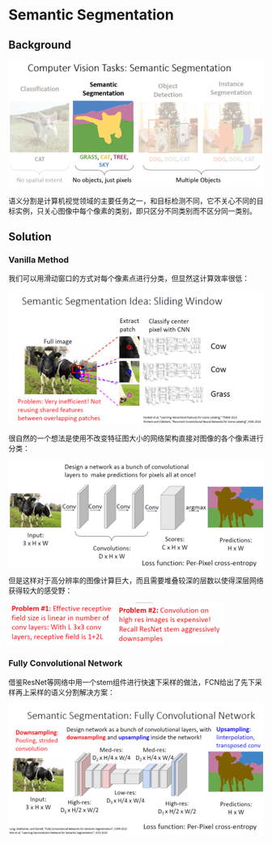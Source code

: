 # Semantic Segmentation

## Background

<img src="img/image-20220816220121790.png" alt="image-20220816220121790" style="zoom:50%;" />

语义分割是计算机视觉领域的主要任务之一，和目标检测不同，它不关心不同的目标实例，只关心图像中每个像素的类别，即只区分不同类别而不区分同一类别。

## Solution

### Vanilla Method

我们可以用滑动窗口的方式对每个像素点进行分类，但显然这计算效率很低：

<img src="img/image-20220816223117303.png" alt="image-20220816223117303" style="zoom:50%;" />

很自然的一个想法是使用不改变特征图大小的网络架构直接对图像的各个像素进行分类：

<img src="img/image-20220816222802369.png" alt="image-20220816222802369" style="zoom: 50%;" />

但是这样对于高分辨率的图像计算巨大，而且需要堆叠较深的层数以使得深层网络获得较大的感受野：

<img src="img/image-20220816222903701.png" alt="image-20220816222903701" style="zoom:50%;" />

### Fully Convolutional Network

借鉴ResNet等网络中用一个stem组件进行快速下采样的做法，FCN给出了先下采样再上采样的语义分割解决方案：

<img src="img/image-20220816224142495.png" alt="image-20220816224142495" style="zoom:50%;" />

